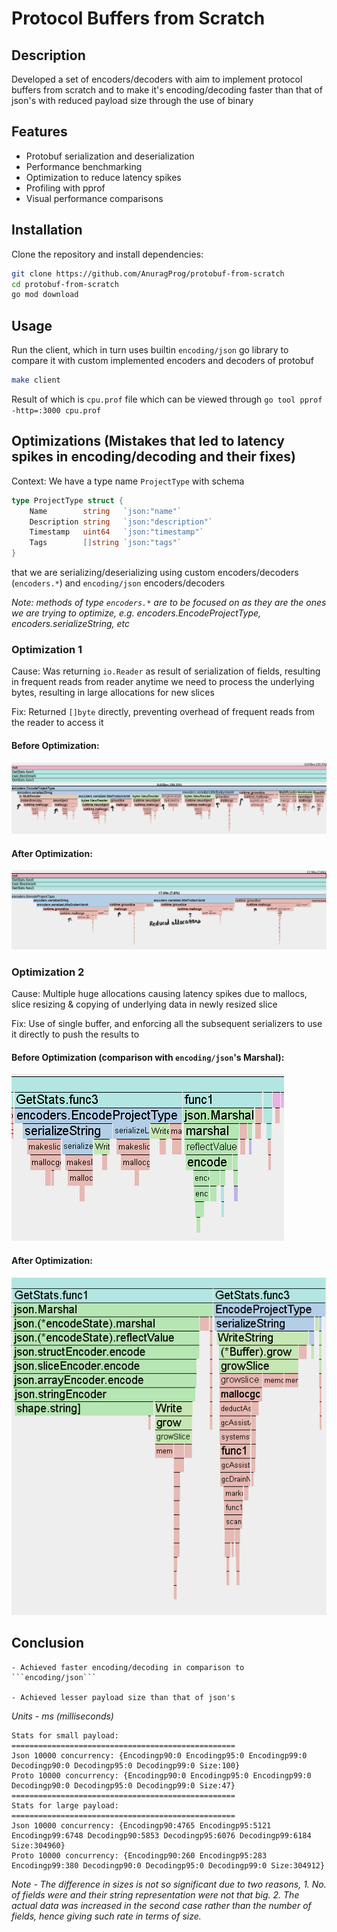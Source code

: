 # Protocol Buffers from Scratch

## Description

Developed a set of encoders/decoders with aim to implement protocol buffers from scratch and to make it's encoding/decoding faster than that of json's with reduced payload size through the use of binary

## Features

- Protobuf serialization and deserialization
- Performance benchmarking
- Optimization to reduce latency spikes
- Profiling with pprof
- Visual performance comparisons

## Installation

Clone the repository and install dependencies:

```sh
git clone https://github.com/AnuragProg/protobuf-from-scratch
cd protobuf-from-scratch
go mod download
```

## Usage

Run the client, which in turn uses builtin ```encoding/json``` go library to compare it with custom implemented encoders and decoders of protobuf

```sh
make client
```

Result of which is ```cpu.prof``` file which can be viewed through ```go tool pprof -http=:3000 cpu.prof```

## Optimizations (Mistakes that led to latency spikes in encoding/decoding and their fixes)

Context: We have a type name `ProjectType` with schema
```go
type ProjectType struct {
	Name        string   `json:"name"`
	Description string   `json:"description"`
	Timestamp   uint64   `json:"timestamp"`
	Tags        []string `json:"tags"`
}
```
that we are serializing/deserializing using custom encoders/decoders (```encoders.*```) and ```encoding/json``` encoders/decoders

*Note: methods of type ```encoders.*``` are to be focused on as they are the ones we are trying to optimize, e.g. encoders.EncodeProjectType, encoders.serializeString, etc*

### Optimization 1

Cause: Was returning ```io.Reader``` as result of serialization of fields, resulting in frequent reads from reader anytime we need to process the underlying bytes, resulting in large allocations for new slices

Fix: Returned ```[]byte``` directly, preventing overhead of frequent reads from the reader to access it

#### Before Optimization:

![Before Optimization](./assets/before-optimization-continuous-reading-writing-to-ioreader.png)

#### After Optimization:

![After Optimization](./assets/after-optimization-continuous-reading-writing-to-ioreader.png)


### Optimization 2

Cause: Multiple huge allocations causing latency spikes due to mallocs, slice resizing & copying of underlying data in newly resized slice

Fix: Use of single buffer, and enforcing all the subsequent serializers to use it directly to push the results to

#### Before Optimization (comparison with ```encoding/json```'s Marshal):

![Before Optimization](./assets/before-optimization-large-proto-encoding-latency-due-to-multiple-allocations.png)

#### After Optimization:

![After Optimization](./assets/after-optimization-large-proto-encoding-latency-due-to-multiple-allocations.png)

## Conclusion

    - Achieved faster encoding/decoding in comparison to ```encoding/json```

    - Achieved lesser payload size than that of json's

*Units - ms (milliseconds)*

```
Stats for small payload:
==================================================
Json 10000 concurrency: {Encodingp90:0 Encodingp95:0 Encodingp99:0 Decodingp90:0 Decodingp95:0 Decodingp99:0 Size:100}
Proto 10000 concurrency: {Encodingp90:0 Encodingp95:0 Encodingp99:0 Decodingp90:0 Decodingp95:0 Decodingp99:0 Size:47}
==================================================
Stats for large payload:
==================================================
Json 10000 concurrency: {Encodingp90:4765 Encodingp95:5121 Encodingp99:6748 Decodingp90:5853 Decodingp95:6076 Decodingp99:6184 Size:304960}
Proto 10000 concurrency: {Encodingp90:260 Encodingp95:283 Encodingp99:380 Decodingp90:0 Decodingp95:0 Decodingp99:0 Size:304912}
```

*Note - The difference in sizes is not so significant due to two reasons, 1. No. of fields were and their string representation were not that big. 2. The actual data was increased in the second case rather than the number of fields, hence giving such rate in terms of size.*
